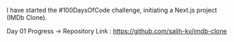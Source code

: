 I have started the #100DaysOfCode challenge, initiating a Next.js project (IMDb Clone).

Day 01 Progress -> Repository Link : https://github.com/salih-kv/imdb-clone